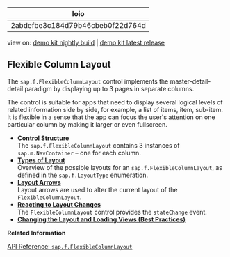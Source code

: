 <!-- loio2abdefbe3c184d79b46cbeb0f22d764d -->

| loio |
| -----|
| 2abdefbe3c184d79b46cbeb0f22d764d |

<div id="loio">

view on: [demo kit nightly build](https://sdk.openui5.org/nightly/#/topic/2abdefbe3c184d79b46cbeb0f22d764d) | [demo kit latest release](https://sdk.openui5.org/topic/2abdefbe3c184d79b46cbeb0f22d764d)</div>

## Flexible Column Layout

The `sap.f.FlexibleColumnLayout` control implements the master-detail-detail paradigm by displaying up to 3 pages in separate columns.

The control is suitable for apps that need to display several logical levels of related information side by side, for example, a list of items, item, sub-item. It is flexible in a sense that the app can focus the user's attention on one particular column by making it larger or even fullscreen.

-   **[Control Structure](Control_Structure_a254991.md "The sap.f.FlexibleColumnLayout contains 3 instances of
			sap.m.NavContainer  – one for each column.")**  
The `sap.f.FlexibleColumnLayout` contains 3 instances of `sap.m.NavContainer` – one for each column.
-   **[Types of Layout](Types_of_Layout_3b9f760.md "Overview of the possible layouts for an sap.f.FlexibleColumnLayout,
		as defined in the sap.f.LayoutType enumeration.")**  
Overview of the possible layouts for an `sap.f.FlexibleColumnLayout`, as defined in the `sap.f.LayoutType` enumeration.
-   **[Layout Arrows](Layout_Arrows_24a9e0e.md "Layout arrows are used to alter the current layout of the
			FlexibleColumnLayout.")**  
Layout arrows are used to alter the current layout of the `FlexibleColumnLayout`.
-   **[Reacting to Layout Changes](Reacting_to_Layout_Changes_de31215.md "The FlexibleColumnLayout control provides the
			stateChange event. ")**  
The `FlexibleColumnLayout` control provides the `stateChange` event.
-   **[Changing the Layout and Loading Views \(Best Practices\)](Changing_the_Layout_and_Loading_Views_Best_Practices_607a316.md "")**  


**Related Information**  


[API Reference: `sap.f.FlexibleColumnLayout`](https://sdk.openui5.org/api/sap.f.FlexibleColumnLayout)


